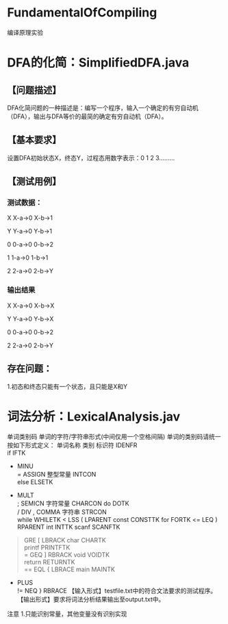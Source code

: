 # FundamentalOfCompiling

编译原理实验

# DFA的化简：SimplifiedDFA.java


## 【问题描述】

DFA化简问题的一种描述是：编写一个程序，输入一个确定的有穷自动机（DFA），输出与DFA等价的最简的确定有穷自动机（DFA）。


## 【基本要求】

设置DFA初始状态X，终态Y，过程态用数字表示：0 1 2 3………


## 【测试用例】


### 测试数据：  


X X-a->0 X-b->1


Y Y-a->0 Y-b->1


0 0-a->0 0-b->2


1 1-a->0 1-b->1


2 2-a->0 2-b->Y


### 输出结果


X X-a->0 X-b->X 


Y Y-a->0 Y-b->X


0 0-a->0 0-b->2


2 2-a->0 2-b->Y



## 存在问题：


1.初态和终态只能有一个状态，且只能是X和Y



# 词法分析：LexicalAnalysis.jav
单词类别码 单词的字符/字符串形式(中间仅用一个空格间隔)
单词的类别码请统一按如下形式定义：
单词名称	类别
标识符	IDENFR	
if	IFTK	
-	MINU	
= 	ASSIGN
整型常量	INTCON	
else	ELSETK	
*	MULT	
;	SEMICN
字符常量	CHARCON
do	DOTK	
/	DIV
,	COMMA
字符串	STRCON	
while	WHILETK
< 	LSS
(	LPARENT
const	CONSTTK
for	FORTK
<=	LEQ
)	RPARENT
int	INTTK
scanf	SCANFTK
> 	GRE
[	LBRACK
char	CHARTK	
printf	PRINTFTK	
>=	GEQ
]	RBRACK
void	VOIDTK	
return	RETURNTK	
== 	EQL
{	LBRACE
main	MAINTK	
+	PLUS	
!= 	NEQ
}	RBRACE
【输入形式】testfile.txt中的符合文法要求的测试程序。
【输出形式】要求将词法分析结果输出至output.txt中。

注意
1.只能识别常量，其他变量没有识别实现
